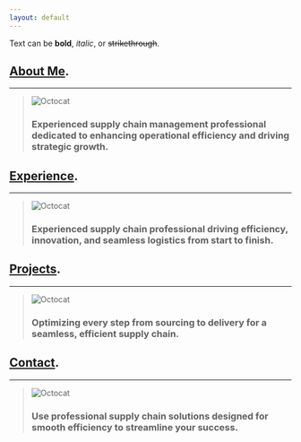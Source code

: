 ```yaml
---
layout: default
---
```


Text can be **bold**, _italic_, or ~~strikethrough~~.

## [About Me](./aboutme.html).
***
> ![Octocat](https://github.githubassets.com/images/icons/emoji/octocat.png) 
>
> ### Experienced supply chain management professional dedicated to enhancing operational efficiency and driving strategic growth.

## [Experience](./experience.html).
***
> ![Octocat](https://github.githubassets.com/images/icons/emoji/octocat.png)
>
> ### Experienced supply chain professional driving efficiency, innovation, and seamless logistics from start to finish.

## [Projects](./projects.html).
***
> ![Octocat](https://github.githubassets.com/images/icons/emoji/octocat.png)
>
> ### Optimizing every step from sourcing to delivery for a seamless, efficient supply chain.

## [Contact](./contact.html).
***
> ![Octocat](https://github.githubassets.com/images/icons/emoji/octocat.png)
>
> ### Use professional supply chain solutions designed for smooth efficiency to streamline your success.

